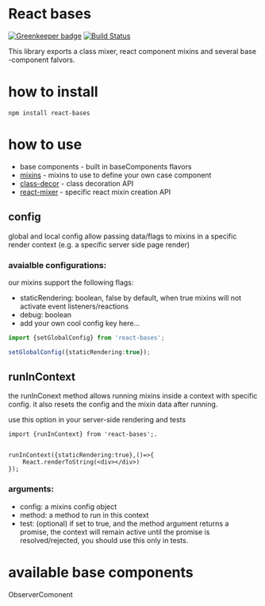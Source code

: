 # React bases

 [![Greenkeeper badge](https://badges.greenkeeper.io/wix/react-bases.svg)](https://greenkeeper.io/)
 [![Build Status](https://travis-ci.org/wix/react-bases.svg?branch=master)](https://travis-ci.org/wix/react-bases)

This library exports a class mixer,  react component mixins and several base -component falvors.



# how to install

```
npm install react-bases
```



# how to use

 - base components - built in baseComponents flavors
 - [mixins](./docs/mixins.md) - mixins to use to define your own case component
 - [class-decor](./docs/class-decor/README.md) - class decoration API
 - [react-mixer](./docs/react-mixer.md) - specific react mixin creation API


## config

global and local config allow passing data/flags to mixins in a specific render context (e.g. a specific server side page render)

### avaialble configurations:
our mixins support the following flags:
- staticRendering: boolean, false by default, when true mixins will not activate event listeners/reactions
- debug: boolean
- add your own cool config key here...



```ts
import {setGlobalConfig} from 'react-bases';

setGlobalConfig({staticRendering:true});
```



## runInContext
the runInConext method allows running mixins inside a context with specific config.
it also resets the config and the mixin data after running.

use this option in your server-side rendering and tests

```tsx
import {runInContext} from 'react-bases';.


runInContext({staticRendering:true},()=>{
    React.renderToString(<div></div>)
});

```

### arguments:

- config: a mixins config object
- method: a method to run in this context
- test: (optional) if set to true, and the method argument returns a promise, the context will remain active until the promise is resolved/rejected, you should use this only in tests.


# available base components

ObserverComonent

